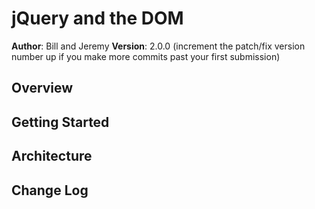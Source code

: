 # jQuery and the DOM

**Author**: Bill and Jeremy
**Version**: 2.0.0 (increment the patch/fix version number up if you make more commits past your first submission)

## Overview
<!-- It is a lifestyle blog to post different articles. -->

## Getting Started
<!-- HTML, CSS, JS, and jQuery are required to build this app-->

## Architecture
<!-- Provide a detailed description of the application design. What technologies (languages, libraries, etc) you're using, and any other relevant design information. -->

## Change Log
<!-- 

11-29-2017 11:20 - Removed the base HTML for articles and replaced it with jQuery. Created constructor functions to build new article objects. Used forEach loops to iterate through the arrays. Created toHTML function. 

## Credits and Collaborations
all us sry ;)
-->